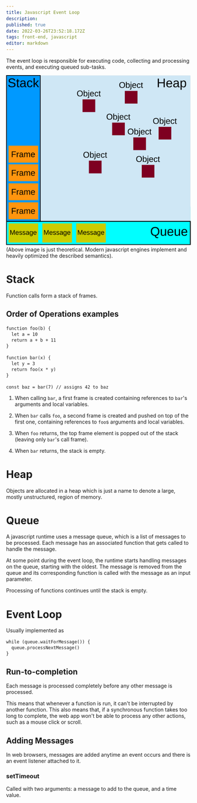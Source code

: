 ```yaml
---
title: Javascript Event Loop
description: 
published: true
date: 2022-03-26T23:52:18.172Z
tags: front-end, javascript
editor: markdown
---
```


The event loop is responsible for executing code, collecting and processing events, and executing queued sub-tasks.

![the_javascript_runtime_environment_example.svg](/the_javascript_runtime_environment_example.svg)
(Above image is just theoretical. Modern javascript engines implement and heavily optimized the described semantics).

# Stack
Function calls form a stack of frames.

## Order of Operations examples
```
function foo(b) {
  let a = 10
  return a + b + 11
}

function bar(x) {
  let y = 3
  return foo(x * y)
}

const baz = bar(7) // assigns 42 to baz
```

1. When calling `bar`, a first frame is created containing references to `bar`'s arguments and local variables.

2. When `bar` calls `foo`, a second frame is created and pushed on top of the first one, containing references to `foo`s arguments and local variables.

3. When `foo` returns, the top frame element is popped out of the stack (leaving only `bar`'s call frame). 

4. When `bar` returns, the stack is empty.

# Heap
Objects are allocated in a heap which is just a name to denote a large, mostly unstructured, region of memory.

# Queue
A javascript runtime uses a message queue, which is a list of messages to be processed. Each message has an associated function that gets called to handle the message.

At some point during the event loop, the runtime starts handling messages on the queue, starting with the oldest. The message is removed from the queue and its corresponding function is called with the message as an input parameter.

Processing of functions continues until the stack is empty. 

# Event Loop
Usually implemented as 
```
while (queue.waitForMessage()) {
  queue.processNextMessage()
}
```
## Run-to-completion
Each message is processed completely before any other message is processed. 

This means that whenever a function is run, it can't be interrupted by another function. This also means that, if a synchronous function takes too long to complete, the web app won't be able to process any other actions, such as a mouse click or scroll.

## Adding Messages
In web browsers, messages are added anytime an event occurs and there is an event listener attached to it. 

### setTimeout
Called with two arguments: a message to add to the queue, and a time value.